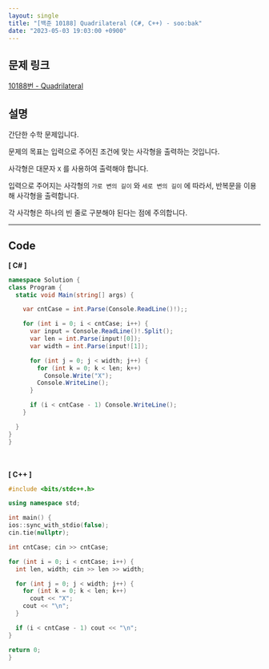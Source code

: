 ```yaml
---
layout: single
title: "[백준 10188] Quadrilateral (C#, C++) - soo:bak"
date: "2023-05-03 19:03:00 +0900"
---
```


## 문제 링크
  [10188번 - Quadrilateral](https://www.acmicpc.net/problem/10188)

## 설명
간단한 수학 문제입니다. <br>

문제의 목표는 입력으로 주어진 조건에 맞는 사각형을 출력하는 것입니다. <br>

사각형은 대문자 `X` 를 사용하여 출력해야 합니다. <br>

입력으로 주어지는 사각형의 `가로 변의 길이` 와 `세로 변의 길이` 에 따라서, 반복문을 이용해 사각형을 출력합니다. <br>

각 사각형은 하나의 빈 줄로 구분해야 된다는 점에 주의합니다. <br>

- - -

## Code
<b>[ C# ] </b>
<br>

  ```c#
namespace Solution {
  class Program {
    static void Main(string[] args) {

      var cntCase = int.Parse(Console.ReadLine()!);;

      for (int i = 0; i < cntCase; i++) {
        var input = Console.ReadLine()!.Split();
        var len = int.Parse(input![0]);
        var width = int.Parse(input![1]);

        for (int j = 0; j < width; j++) {
          for (int k = 0; k < len; k++)
            Console.Write("X");
          Console.WriteLine();
        }

        if (i < cntCase - 1) Console.WriteLine();
      }

    }
  }
}
  ```
<br><br>
<b>[ C++ ] </b>
<br>

  ```c++
#include <bits/stdc++.h>

using namespace std;

int main() {
  ios::sync_with_stdio(false);
  cin.tie(nullptr);

  int cntCase; cin >> cntCase;

  for (int i = 0; i < cntCase; i++) {
    int len, width; cin >> len >> width;

    for (int j = 0; j < width; j++) {
      for (int k = 0; k < len; k++)
        cout << "X";
      cout << "\n";
    }

    if (i < cntCase - 1) cout << "\n";
  }

  return 0;
}
  ```
